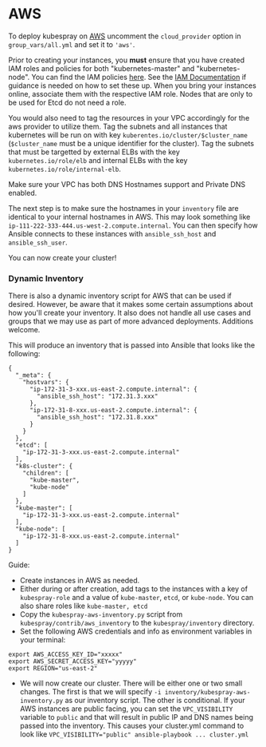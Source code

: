 AWS
===============

To deploy kubespray on [AWS](https://aws.amazon.com/) uncomment the `cloud_provider` option in `group_vars/all.yml` and set it to `'aws'`.

Prior to creating your instances, you **must** ensure that you have created IAM roles and policies for both "kubernetes-master" and "kubernetes-node". You can find the IAM policies [here](https://github.com/kubernetes-incubator/kubespray/tree/master/contrib/aws_iam/). See the [IAM Documentation](https://aws.amazon.com/documentation/iam/) if guidance is needed on how to set these up. When you bring your instances online, associate them with the respective IAM role. Nodes that are only to be used for Etcd do not need a role.

You would also need to tag the resources in your VPC accordingly for the aws provider to utilize them. Tag the subnets and all instances that kubernetes will be run on with key `kuberentes.io/cluster/$cluster_name` (`$cluster_name` must be a unique identifier for the cluster). Tag the subnets that must be targetted by external ELBs with the key `kubernetes.io/role/elb` and internal ELBs with the key `kubernetes.io/role/internal-elb`.

Make sure your VPC has both DNS Hostnames support and Private DNS enabled.

The next step is to make sure the hostnames in your `inventory` file are identical to your internal hostnames in AWS. This may look something like `ip-111-222-333-444.us-west-2.compute.internal`. You can then specify how Ansible connects to these instances with `ansible_ssh_host` and `ansible_ssh_user`.

You can now create your cluster!

### Dynamic Inventory ###
There is also a dynamic inventory script for AWS that can be used if desired. However, be aware that it makes some certain assumptions about how you'll create your inventory. It also does not handle all use cases and groups that we may use as part of more advanced deployments. Additions welcome.

This will produce an inventory that is passed into Ansible that looks like the following:
```
{
  "_meta": {
    "hostvars": {
      "ip-172-31-3-xxx.us-east-2.compute.internal": {
        "ansible_ssh_host": "172.31.3.xxx"
      },
      "ip-172-31-8-xxx.us-east-2.compute.internal": {
        "ansible_ssh_host": "172.31.8.xxx"
      }
    }
  },
  "etcd": [
    "ip-172-31-3-xxx.us-east-2.compute.internal"
  ],
  "k8s-cluster": {
    "children": [
      "kube-master",
      "kube-node"
    ]
  },
  "kube-master": [
    "ip-172-31-3-xxx.us-east-2.compute.internal"
  ],
  "kube-node": [
    "ip-172-31-8-xxx.us-east-2.compute.internal"
  ]
}
```

Guide:
- Create instances in AWS as needed.
- Either during or after creation, add tags to the instances with a key of `kubespray-role` and a value of `kube-master`, `etcd`, or `kube-node`. You can also share roles like `kube-master, etcd`
- Copy the `kubespray-aws-inventory.py` script from `kubespray/contrib/aws_inventory` to the `kubespray/inventory` directory.
- Set the following AWS credentials and info as environment variables in your terminal:
```
export AWS_ACCESS_KEY_ID="xxxxx"
export AWS_SECRET_ACCESS_KEY="yyyyy"
export REGION="us-east-2"
```
- We will now create our cluster. There will be either one or two small changes. The first is that we will specify `-i inventory/kubespray-aws-inventory.py` as our inventory script. The other is conditional. If your AWS instances are public facing, you can set the `VPC_VISIBILITY` variable to `public` and that will result in public IP and DNS names being passed into the inventory. This causes your cluster.yml command to look like `VPC_VISIBILITY="public" ansible-playbook ... cluster.yml`
